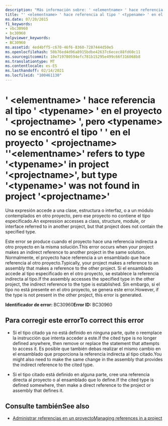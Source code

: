 ```yaml
---
description: "Más información sobre: ' <elementname> ' hace referencia al tipo ' <typename> ' en el proyecto ' <projectname> ', pero <typename> no se encontró el tipo ' ' en el proyecto ' <projectname> '"
title: "' <elementname> ' hace referencia al tipo ' <typename> ' en el proyecto ' <projectname> ', pero <typename> no se encontró el tipo ' ' en el proyecto ' <projectname> '"
ms.date: 07/20/2015
f1_keywords:
- vbc30960
- bc30960
helpviewer_keywords:
- BC30960
ms.assetid: 4ed4bff5-c670-46f6-8360-7287444d50e5
ms.openlocfilehash: 50b76ed4d96a8915bdbe42637c6ecec88fd60c11
ms.sourcegitcommit: 10e719780594efc781b15295e499c66f316068b8
ms.translationtype: MT
ms.contentlocale: es-ES
ms.lasthandoff: 02/14/2021
ms.locfileid: "100461130"
---
```

# <a name="elementname-refers-to-type-typename-in-project-projectname-but-type-typename-was-not-found-in-project-projectname"></a><span data-ttu-id="7b57a-103">' \<elementname> ' hace referencia al tipo ' \<typename> ' en el proyecto ' \<projectname> ', pero \<typename> no se encontró el tipo ' ' en el proyecto ' \<projectname> '</span><span class="sxs-lookup"><span data-stu-id="7b57a-103">'\<elementname>' refers to type '\<typename>' in project '\<projectname>', but type '\<typename>' was not found in project '\<projectname>'</span></span>

<span data-ttu-id="7b57a-104">Una expresión accede a una clase, estructura o interfaz, o a un módulo contemplados en otro proyecto, pero ese proyecto no contiene el tipo especificado.</span><span class="sxs-lookup"><span data-stu-id="7b57a-104">An expression accesses a class, structure, module, or interface referred to in another project, but that project does not contain the specified type.</span></span>  
  
 <span data-ttu-id="7b57a-105">Este error se produce cuando el proyecto hace una referencia indirecta a otro proyecto en la misma solución.</span><span class="sxs-lookup"><span data-stu-id="7b57a-105">This error occurs when your project makes an indirect reference to another project in the same solution.</span></span> <span data-ttu-id="7b57a-106">Normalmente, el proyecto hace referencia a un ensamblado que hace referencia al otro proyecto.</span><span class="sxs-lookup"><span data-stu-id="7b57a-106">Typically, your project makes a reference to an assembly that makes a reference to the other project.</span></span> <span data-ttu-id="7b57a-107">Si el ensamblado accede al tipo especificado en el otro proyecto, se establece la referencia indirecta al tipo.</span><span class="sxs-lookup"><span data-stu-id="7b57a-107">If the assembly accesses the specified type in the other project, the indirect reference to the type is established.</span></span> <span data-ttu-id="7b57a-108">Sin embargo, si el tipo no está presente en el otro proyecto, se genera este error.</span><span class="sxs-lookup"><span data-stu-id="7b57a-108">However, if the type is not present in the other project, this error is generated.</span></span>  
  
 <span data-ttu-id="7b57a-109">**Identificador de error:** BC30960</span><span class="sxs-lookup"><span data-stu-id="7b57a-109">**Error ID:** BC30960</span></span>  
  
## <a name="to-correct-this-error"></a><span data-ttu-id="7b57a-110">Para corregir este error</span><span class="sxs-lookup"><span data-stu-id="7b57a-110">To correct this error</span></span>  
  
- <span data-ttu-id="7b57a-111">Si el tipo citado ya no está definido en ninguna parte, quite o reemplace la instrucción que intenta acceder a este.</span><span class="sxs-lookup"><span data-stu-id="7b57a-111">If the cited type is no longer defined anywhere, then remove or replace the statement that attempts to access it.</span></span> <span data-ttu-id="7b57a-112">Es posible que también debas realizar el mismo cambio en el ensamblado que proporciona la referencia indirecta al tipo citado.</span><span class="sxs-lookup"><span data-stu-id="7b57a-112">You might also need to make the same change in the assembly that provides the indirect reference to the cited type.</span></span>  
  
- <span data-ttu-id="7b57a-113">Si el tipo citado está definido en alguna parte, cree una referencia directa al proyecto o al ensamblado que lo define.</span><span class="sxs-lookup"><span data-stu-id="7b57a-113">If the cited type is defined somewhere, then make a direct reference to the project or assembly that defines it.</span></span>  
  
## <a name="see-also"></a><span data-ttu-id="7b57a-114">Consulte también</span><span class="sxs-lookup"><span data-stu-id="7b57a-114">See also</span></span>

- [<span data-ttu-id="7b57a-115">Administrar referencias en un proyecto</span><span class="sxs-lookup"><span data-stu-id="7b57a-115">Managing references in a project</span></span>](/visualstudio/ide/managing-references-in-a-project)
